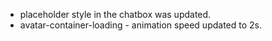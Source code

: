 - placeholder style in the chatbox was updated.
- avatar-container-loading - animation speed updated to 2s.
